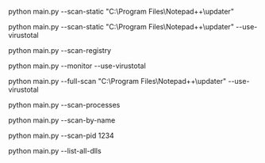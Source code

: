 
python main.py --scan-static "C:\Program Files\Notepad++\updater"

python main.py --scan-static "C:\Program Files\Notepad++\updater" --use-virustotal 

python main.py --scan-registry

python main.py --monitor --use-virustotal

<!-- tong hop 3 cai tren -->
python main.py --full-scan "C:\Program Files\Notepad++\updater" --use-virustotal 

<!-- --focus on gup.exe and svchost.exe-- -->

python main.py --scan-processes

<!-- --having errors at the moment-- -->

python main.py --scan-by-name

python main.py --scan-pid 1234

python main.py --list-all-dlls


